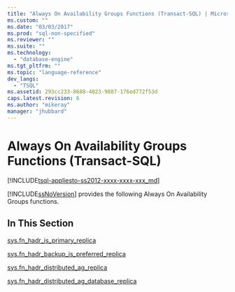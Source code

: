 ```yaml
---
title: "Always On Availability Groups Functions (Transact-SQL) | Microsoft Docs"
ms.custom: ""
ms.date: "03/03/2017"
ms.prod: "sql-non-specified"
ms.reviewer: ""
ms.suite: ""
ms.technology: 
  - "database-engine"
ms.tgt_pltfrm: ""
ms.topic: "language-reference"
dev_langs: 
  - "TSQL"
ms.assetid: 293cc233-8688-4823-9887-176ed772f53d
caps.latest.revision: 6
ms.author: "mikeray"
manager: "jhubbard"
---
```

# Always On Availability Groups Functions (Transact-SQL)
[!INCLUDE[tsql-appliesto-ss2012-xxxx-xxxx-xxx_md](../../../a9retired/includes/tsql-appliesto-ss2012-xxxx-xxxx-xxx-md.md)]

  [!INCLUDE[ssNoVersion](../../../a9notintoc/includes/ssnoversion-md.md)] provides the following Always On Availability Groups functions.  
  
## In This Section  
 [sys.fn_hadr_is_primary_replica](../../../relational-databases/reference/system-functions/sys.fn-hadr-is-primary-replica-transact-sql.md)  
  
 [sys.fn_hadr_backup_is_preferred_replica](../../../relational-databases/reference/system-functions/sys.fn-hadr-backup-is-preferred-replica-transact-sql.md)  
  
 [sys.fn_hadr_distributed_ag_replica](../../../relational-databases/reference/system-functions/sys.fn-hadr-distributed-ag-replica-transact-sql.md)  
  
 [sys.fn_hadr_distributed_ag_database_replica](../../../relational-databases/reference/system-functions/sys.fn-hadr-distributed-ag-database-replica-transact-sql.md)  
  
  